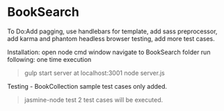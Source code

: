 # BookSearch
To Do:Add pagging, use handlebars for template, add sass preprocessor, add karma and phantom headless browser testing, add more test cases.

Installation:
open node cmd window navigate to BookSearch folder
run following:
one time execution
>gulp 
start server at localhost:3001
>node server.js

Testing - BookCollection sample test cases only added.
>jasmine-node test
2 test cases will be executed.